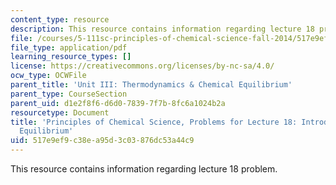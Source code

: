 ```yaml
---
content_type: resource
description: This resource contains information regarding lecture 18 problem.
file: /courses/5-111sc-principles-of-chemical-science-fall-2014/517e9ef9c38ea95d3c03876dc53a44c9_MIT5_111F14_Lec18Prob.pdf
file_type: application/pdf
learning_resource_types: []
license: https://creativecommons.org/licenses/by-nc-sa/4.0/
ocw_type: OCWFile
parent_title: 'Unit III: Thermodynamics & Chemical Equilibrium'
parent_type: CourseSection
parent_uid: d1e2f8f6-d6d0-7839-7f7b-8fc6a1024b2a
resourcetype: Document
title: 'Principles of Chemical Science, Problems for Lecture 18: Introduction to Chemical
  Equilibrium'
uid: 517e9ef9-c38e-a95d-3c03-876dc53a44c9
---
```

This resource contains information regarding lecture 18 problem.